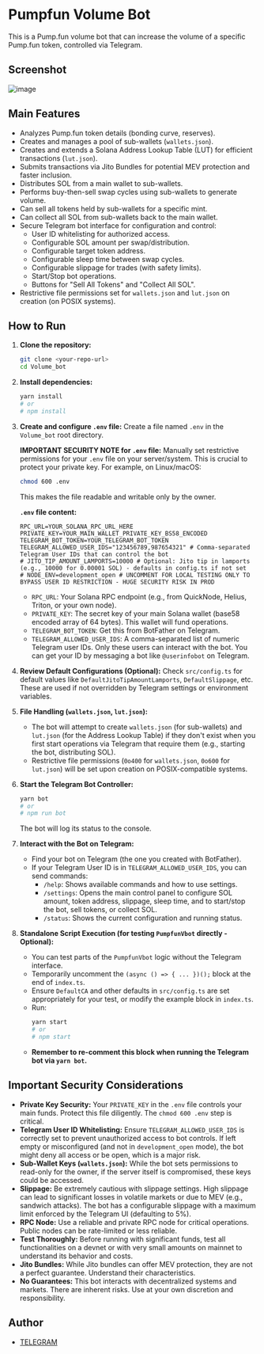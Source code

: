 # Pumpfun Volume Bot
This is a Pump.fun volume bot that can increase the volume of a specific Pump.fun token, controlled via Telegram.

## Screenshot

![image](https://github.com/user-attachments/assets/fc57859d-0e89-4cf2-be98-81b22c4ccc5b) <!-- Replace with your actual screenshot if you have one -->

## Main Features

- Analyzes Pump.fun token details (bonding curve, reserves).
- Creates and manages a pool of sub-wallets (`wallets.json`).
- Creates and extends a Solana Address Lookup Table (LUT) for efficient transactions (`lut.json`).
- Submits transactions via Jito Bundles for potential MEV protection and faster inclusion.
- Distributes SOL from a main wallet to sub-wallets.
- Performs buy-then-sell swap cycles using sub-wallets to generate volume.
- Can sell all tokens held by sub-wallets for a specific mint.
- Can collect all SOL from sub-wallets back to the main wallet.
- Secure Telegram bot interface for configuration and control:
    - User ID whitelisting for authorized access.
    - Configurable SOL amount per swap/distribution.
    - Configurable target token address.
    - Configurable sleep time between swap cycles.
    - Configurable slippage for trades (with safety limits).
    - Start/Stop bot operations.
    - Buttons for "Sell All Tokens" and "Collect All SOL".
- Restrictive file permissions set for `wallets.json` and `lut.json` on creation (on POSIX systems).

## How to Run

1.  **Clone the repository:**
    ```bash
    git clone <your-repo-url>
    cd Volume_bot
    ```

2.  **Install dependencies:**
    ```bash
    yarn install
    # or
    # npm install
    ```

3.  **Create and configure `.env` file:**
    Create a file named `.env` in the `Volume_bot` root directory.

    **IMPORTANT SECURITY NOTE for `.env` file:**
    Manually set restrictive permissions for your `.env` file on your server/system. This is crucial to protect your private key.
    For example, on Linux/macOS:
    ```bash
    chmod 600 .env
    ```
    This makes the file readable and writable only by the owner.

    **`.env` file content:**
    ```env
    RPC_URL=YOUR_SOLANA_RPC_URL_HERE
    PRIVATE_KEY=YOUR_MAIN_WALLET_PRIVATE_KEY_BS58_ENCODED
    TELEGRAM_BOT_TOKEN=YOUR_TELEGRAM_BOT_TOKEN
    TELEGRAM_ALLOWED_USER_IDS="123456789,987654321" # Comma-separated Telegram User IDs that can control the bot
    # JITO_TIP_AMOUNT_LAMPORTS=10000 # Optional: Jito tip in lamports (e.g., 10000 for 0.00001 SOL) - defaults in config.ts if not set
    # NODE_ENV=development_open # UNCOMMENT FOR LOCAL TESTING ONLY TO BYPASS USER ID RESTRICTION - HUGE SECURITY RISK IN PROD
    ```
    *   `RPC_URL`: Your Solana RPC endpoint (e.g., from QuickNode, Helius, Triton, or your own node).
    *   `PRIVATE_KEY`: The secret key of your main Solana wallet (base58 encoded array of 64 bytes). This wallet will fund operations.
    *   `TELEGRAM_BOT_TOKEN`: Get this from BotFather on Telegram.
    *   `TELEGRAM_ALLOWED_USER_IDS`: A comma-separated list of numeric Telegram user IDs. Only these users can interact with the bot. You can get your ID by messaging a bot like `@userinfobot` on Telegram.

4.  **Review Default Configurations (Optional):**
    Check `src/config.ts` for default values like `DefaultJitoTipAmountLamports`, `DefaultSlippage`, etc. These are used if not overridden by Telegram settings or environment variables.

5.  **File Handling (`wallets.json`, `lut.json`):**
    *   The bot will attempt to create `wallets.json` (for sub-wallets) and `lut.json` (for the Address Lookup Table) if they don't exist when you first start operations via Telegram that require them (e.g., starting the bot, distributing SOL).
    *   Restrictive file permissions (`0o400` for `wallets.json`, `0o600` for `lut.json`) will be set upon creation on POSIX-compatible systems.

6.  **Start the Telegram Bot Controller:**
    ```bash
    yarn bot
    # or
    # npm run bot
    ```
    The bot will log its status to the console.

7.  **Interact with the Bot on Telegram:**
    *   Find your bot on Telegram (the one you created with BotFather).
    *   If your Telegram User ID is in `TELEGRAM_ALLOWED_USER_IDS`, you can send commands:
        *   `/help`: Shows available commands and how to use settings.
        *   `/settings`: Opens the main control panel to configure SOL amount, token address, slippage, sleep time, and to start/stop the bot, sell tokens, or collect SOL.
        *   `/status`: Shows the current configuration and running status.

8.  **Standalone Script Execution (for testing `PumpfunVbot` directly - Optional):**
    *   You can test parts of the `PumpfunVbot` logic without the Telegram interface.
    *   Temporarily uncomment the `(async () => { ... })();` block at the end of `index.ts`.
    *   Ensure `DefaultCA` and other defaults in `src/config.ts` are set appropriately for your test, or modify the example block in `index.ts`.
    *   Run:
        ```bash
        yarn start
        # or
        # npm start
        ```
    *   **Remember to re-comment this block when running the Telegram bot via `yarn bot`.**

## Important Security Considerations

*   **Private Key Security:** Your `PRIVATE_KEY` in the `.env` file controls your main funds. Protect this file diligently. The `chmod 600 .env` step is critical.
*   **Telegram User ID Whitelisting:** Ensure `TELEGRAM_ALLOWED_USER_IDS` is correctly set to prevent unauthorized access to bot controls. If left empty or misconfigured (and not in `development_open` mode), the bot might deny all access or be open, which is a major risk.
*   **Sub-Wallet Keys (`wallets.json`):** While the bot sets permissions to read-only for the owner, if the server itself is compromised, these keys could be accessed.
*   **Slippage:** Be extremely cautious with slippage settings. High slippage can lead to significant losses in volatile markets or due to MEV (e.g., sandwich attacks). The bot has a configurable slippage with a maximum limit enforced by the Telegram UI (defaulting to 5%).
*   **RPC Node:** Use a reliable and private RPC node for critical operations. Public nodes can be rate-limited or less reliable.
*   **Test Thoroughly:** Before running with significant funds, test all functionalities on a devnet or with very small amounts on mainnet to understand its behavior and costs.
*   **Jito Bundles:** While Jito bundles can offer MEV protection, they are not a perfect guarantee. Understand their characteristics.
*   **No Guarantees:** This bot interacts with decentralized systems and markets. There are inherent risks. Use at your own discretion and responsibility.

## Author
- [TELEGRAM](https://t.me/@hiccup2735)

